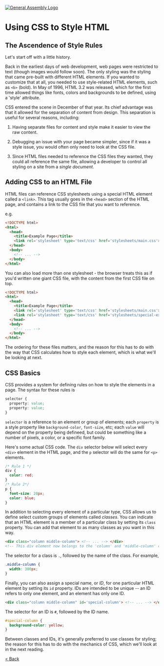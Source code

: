 [![General Assembly Logo](https://camo.githubusercontent.com/1a91b05b8f4d44b5bbfb83abac2b0996d8e26c92/687474703a2f2f692e696d6775722e636f6d2f6b6538555354712e706e67)](https://generalassemb.ly/education/web-development-immersive)

# Using CSS to Style HTML

## The Ascendence of Style Rules

Let's start off with a little history.

Back in the earliest days of web development, web pages were restricted to text
(though images would follow soon). The only styling was the styling
that came pre-built with different HTML elements. If you wanted to customize
that at all, you needed to use style-related HTML elements, such as `<b>`
(bold). In May of 1996, HTML 3.2 was released, which for the first time allowed
things like fonts, colors and backgrounds to be defined, using a 'style'
attribute.

CSS entered the scene in December of that year. Its chief advantage was that it
allowed for the separation of content from design. This separation is useful for
several reasons, including:

1.  Having separate files for content and style make it easier to view the raw
    content.

2.  Debugging an issue with your page became simpler, since if it was a style
    issue, you would often only need to look at the CSS file.

3.  Since HTML files needed to reference the CSS files they wanted, they could
    all reference the same file, allowing a developer to control all styling on
    a site from a _single document_.

## Adding CSS to an HTML File

HTML files can reference CSS stylesheets using a special HTML element called a
`<link>`. This tag usually goes in the `<head>` section of the HTML page, and
contains a link to the CSS file that you want to reference.

e.g.

```html
<!DOCTYPE html>
<html>
  <head>
    <title>Example Page</title>
    <link rel='stylesheet' type='text/css' href='stylesheets/main.css'>
  </head>
  <body>
    <!-- ... -->
  </body>
</html>
```

You can also load more than one stylesheet - the browser treats this as if you'd
written one giant CSS file, with the content from the first CSS file on top.

```html
<!DOCTYPE html>
<html>
  <head>
    <title>Example Page</title>
    <link rel='stylesheet' type='text/css' href='stylesheets/main.css'>
    <link rel='stylesheet' type='text/css' href='stylesheets/special-extra-styling.css'>
  </head>
  <body>
    <!-- ... -->
  </body>
</html>
```

The ordering for these files matters, and the reason for this has to do with the
way that CSS calculates how to style each element, which is what we'll be
looking at next.

## CSS Basics

CSS provides a system for defining rules on how to style the elements in a page.
The syntax for these rules is

```css
selector {
  property: value;
  property: value;
}
```

`selector` is a reference to an element or group of elements;
each `property` is a style property like `background-color`, `font-size`, etc;
each `value` will depend on the property being defineed, but could be something
like a number of pixels, a color, or a specific font family.

Here's some actual CSS code. The `div` selector below will select every `<div>`
element in the HTML page, and the `p` selector will do the same for `<p>`
elements.

```css
/* Rule 1 */
div {
  color: red;
}
/* Rule 2*/
p {
  font-size: 20px;
  color: blue;
}
```

In addition to selecting every element of a particular type, CSS allows us to
define select custom groups of elements called _classes_. You can indicate that
an HTML element is a member of a particular class by setting its `class`
property. You can add that element to as many classes as you want in this way.

```html
<div class="column middle-column"> <!-- ... --> </div>
<!-- This div element now belongs to the 'column' and 'middle-column' classes. -->
```

The selector for a class is `.`, followed by the name of the class. For example,

```css
.middle-column {
  width: 300px;
}
```

Finally, you can also assign a special name, or _ID_, for one particular
HTML element by setting its `id` property. IDs are intended to be unique --
an ID refers to only one element, and an element has only one ID.

```html
<div class="column middle-column" id='special-column'> <!-- ... --> </div>
```

The selector for an ID is `#`, followed by the ID name.

```css
#special-column {
  background-color: yellow;
}
```

Between classes and IDs, it's generally preferred to use classes for styling;
the reason for this has to do with the mechanics of CSS, which we'll look at in
the next reading.

[< Back](../README.md)

